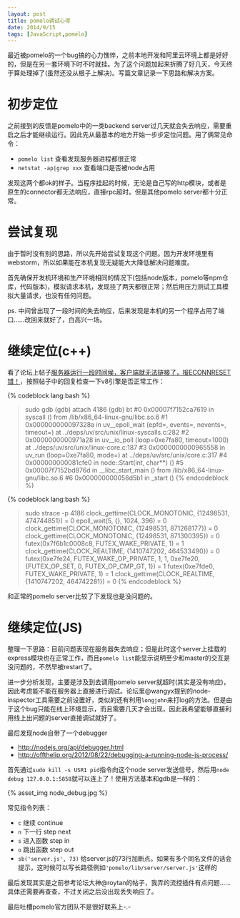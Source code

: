 ```yaml
---
layout: post
title: pomelo调试心得
date: 2014/9/15
tags: [JavaScript,pomelo]
---
```


最近被pomelo的一个bug搞的心力憔悴，之前本地开发和阿里云环境上都是好好的，但是在另一套环境下时不时就挂。为了这个问题加起来折腾了好几天，今天终于算处理掉了(虽然还没从根子上解决)。写篇文章记录一下思路和解决方案。

<!--more-->

# 初步定位

之前接到的反馈是pomelo中的一类backend server过几天就会失去响应，需要重启之后才能继续运行。因此先从最基本的地方开始一步步定位问题。用了俩常见命令：

- `pomelo list` 查看发现服务器进程都很正常
- `netstat -ap|grep xxx` 查看端口是否被node占用

发现这两个都ok的样子。当程序挂起的时候，无论是自己写的http模块，或者是原生的connector都无法响应，直接rpc超时。但是其他pomelo server都十分正常。

# 尝试复现

由于暂时没有别的思路，所以先开始尝试复现这个问题。因为开发环境里有webstorm，所以如果能在本机复现无疑能大大降低解决问题难度。

首先确保开发机环境和生产环境相同的情况下(包括node版本，pomelo等npm仓库，代码版本)，模拟请求本机，发现挂了两天都很正常；然后用压力测试工具模拟大量请求，也没有任何问题。

ps. 中间曾出现了一段时间的失去响应，后来发现是本机的另一个程序占用了端口……改回来就好了，白高兴一场。

# 继续定位(c++)

看了论坛上帖子[服务器运行一段时间侯，客户端就无法链接了，报ECONNRESET错！](http://nodejs.netease.com/topic/530ca6efd7cfa4bd3d86bfdd)，按照帖子中的回复检查一下v8引擎是否正常工作：

{% codeblock lang:bash %}
> sudo gdb
(gdb) attach 4186
(gdb) bt
#0  0x00007f7152ca7619 in syscall () from /lib/x86_64-linux-gnu/libc.so.6
#1  0x000000000097328a in uv__epoll_wait (epfd=<optimized out>, events=<optimized out>, nevents=<optimized out>, timeout=<optimized out>) at ../deps/uv/src/unix/linux-syscalls.c:282
#2  0x0000000000971a28 in uv__io_poll (loop=0xe7fa80, timeout=1000) at ../deps/uv/src/unix/linux-core.c:187
#3  0x0000000000965558 in uv_run (loop=0xe7fa80, mode=<optimized out>) at ../deps/uv/src/unix/core.c:317
#4  0x000000000081cfe0 in node::Start(int, char**) ()
#5  0x00007f7152bd876d in __libc_start_main () from /lib/x86_64-linux-gnu/libc.so.6
#6  0x000000000058d5b1 in _start ()
{% endcodeblock %}

{% codeblock lang:bash %}
> sudo strace -p 4186 
clock_gettime(CLOCK_MONOTONIC, {12498531, 474744851}) = 0
epoll_wait(5, {}, 1024, 396)            = 0
clock_gettime(CLOCK_MONOTONIC, {12498531, 871268177}) = 0
clock_gettime(CLOCK_MONOTONIC, {12498531, 871300395}) = 0
futex(0x7f6b1c0008c8, FUTEX_WAKE_PRIVATE, 1) = 1
clock_gettime(CLOCK_REALTIME, {1410747202, 464533490}) = 0
futex(0xe7fe24, FUTEX_WAKE_OP_PRIVATE, 1, 1, 0xe7fe20, {FUTEX_OP_SET, 0, FUTEX_OP_CMP_GT, 1}) = 1
futex(0xe7fde0, FUTEX_WAKE_PRIVATE, 1)  = 1
clock_gettime(CLOCK_REALTIME, {1410747202, 464742281}) = 0
{% endcodeblock %}

和正常的pomelo server比较了下发现也是没问题的。

# 继续定位(JS)

整理一下思路：目前问题表现在服务器失去响应；但是此时这个server上挂载的express模块也在正常工作，而且`pomelo list`能显示说明至少和master的交互是没问题的，不然早被restart了。

进一步分析发现，主要是涉及到去调用pomelo server就超时(其实是没有响应)，因此考虑能不能在服务器上直接进行调试。论坛里@wangyx提到的node-inspector工具需要之前设置好，类似的还有利用`longjohn`来打log的方法。但是由于这个bug只能在线上环境显示，而且需要几天才会出现，因此我希望能够直接利用线上出问题的server直接调试就好了。

最后发现node自带了一个debugger

- http://nodejs.org/api/debugger.html
- http://offthelip.org/2012/08/22/debugging-a-running-node-js-process/

首先通过`sudo kill -s USR1 pid`指令向这个node server发送信号，然后用`node debug 127.0.0.1:5858`就可以连上了！使用方法基本和gdb是一样的：

{% asset_img node_debug.jpg %}

常见指令列表：

- `c` 继续 continue
- `n` 下一行 step next
- `s` 进入函数 step in
- `o` 跳出函数 step out
- `sb('server.js', 73)` 给server.js的73行加断点。如果有多个同名文件的话会提示，这时候可以写长路径例如`'pomelo/lib/server/server.js'`这样的

最后发现其实是之前参考论坛大神@roytan的帖子，我弄的流控插件有点问题……具体还需要再查查，不过关闭之后没出现丢失响应了。

最后吐槽pomelo官方团队不是很好联系上-.-